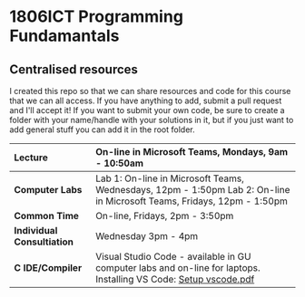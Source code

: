 # 1806ICT Programming Fundamantals

## Centralised resources 

I created this repo so that we can share resources and code for this course that we can all access. If you have anything to add, submit a pull request and I'll  accept it! If you want to submit your own code, be sure to create a folder with your name/handle with your solutions in it, but if you just want to add general stuff you can add it in the root folder.

|**Lecture**   |   On-line in Microsoft Teams, Mondays, 9am - 10:50am|
| :------------ | :------------ |
| **Computer Labs**  |  Lab 1: On-line in Microsoft Teams, Wednesdays, 12pm - 1:50pm  Lab 2: On-line in Microsoft Teams, Fridays, 12pm - 1:50pm|
|  **Common Time** |  On-line, Fridays, 2pm - 3:50pm |
|  **Individual Consultiation** |   Wednesday 3pm - 4pm|
|  **C IDE/Compiler** |   Visual Studio Code - available in GU computer labs and on-line for laptops. Installing VS Code: [Setup vscode.pdf](https://bblearn.griffith.edu.au/bbcswebdav/pid-6948694-dt-content-rid-124816147_1/xid-124816147_1 "Setup vscode.pdf")|

